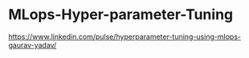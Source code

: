 # MLops-Hyper-parameter-Tuning
https://www.linkedin.com/pulse/hyperparameter-tuning-using-mlops-gaurav-yadav/

